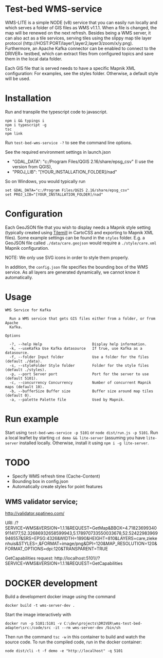 # Test-bed WMS-service

WMS-LITE is a simple NODE (v8) service that you can easily run locally and which serves a folder of GIS files as WMS v1.1.1. When a file is changed, the map will be renewed on the next refresh. Besides being a WMS server, it can also act as a tile services, serving tiles using the slippy map tile layer protocol (http://HOST:PORT/layer1,layer2,layer3/zoom/x/y.png). Furthermore, an Apache Kafka connector can be enabled to connect to the DRIVER+ testbed, which can extract files from configured topics and save them in the local data folder.

Each GIS file that is served needs to have a specific Mapnik XML configuration: For examples, see the styles folder. Otherwise, a default style will be used.

# Installation

Run and transpile the typescript code to javascript. 
```console
npm i && typings i
npm i typescript -g
tsc
npm link
```

Run `test-bed-wms-service -?` to see the command line options. 

See the required environment settings in launch.json 
- "GDAL_DATA": "c:/Program Files/QGIS 2.16/share/epsg_csv" (I use the version from QGIS),
- "PROJ_LIB": "[YOUR_INSTALLATION_FOLDER]/nad"

So on Windows, you would typically run
```console
set GDAL_DATA="c:/Program Files/QGIS 2.16/share/epsg_csv"
set PROJ_LIB="[YOUR_INSTALLATION_FOLDER]/nad"
```

# Configuration
Each GeoJSON file that you wish to display needs a Mapnik style setting (typically created using [Tilemill](https://github.com/tilemill-project/tilemill) in CartoCSS and exporting to Mapnik XML files). Some example settings can be found in the `styles` folder. E.g. a GeoJSON file called `./data/care.geojson` would require a `./style/care.xml` Mapnik configuration.

NOTE: We only use SVG icons in order to style them properly.

In addition, the `config.json` file specifies the bounding box of the WMS service. As all layers are generated dynamically, we cannot know it automatically.

# Usage

```console
WMS Service for Kafka

  Run a WMS service that gets GIS files either from a folder, or from Apache
  Kafka.

Options

  -?, --help Help                       Display help information.
  -k, --useKafka Use Kafka datasource   If true, use Kafka as a datasource.
  -f, --folder Input folder             Use a folder for the files (default ./data).
  -s, --styleFolder Style folder        Folder for the style files (default ./styles).
  -p, --port Server port                Port for the server to use (default 5101).
  -c, --concurrency Concurrency         Number of concurrent Mapnik maps (default 10).
  -b, --bufferSize Buffer size          Buffer size around map tiles (default 0).
  -a, --palette Palette file            Used by Mapnik.
```

# Run example
Start using `test-bed-wms-service -p 5101` or `node dist/run.js -p 5101`. 
Run a local leaflet by starting `cd demo && lite-server` (assuming you have `lite-server` installed locally. Otherwise, install it using `npm i -g lite-server`.

# TODO

- Specify WMS refresh time (Cache-Content)
- Bounding box in config.json
- Automatically create styles for point features

## WMS validator service;
http://validator.spatineo.com/

URI: /?SERVICE=WMS&VERSION=1.1.1&REQUEST=GetMap&BBOX=4.718236993409114177,52.32686932658599943,5.178970733550033678,52.52422983969946557&SRS=EPSG:4326&WIDTH=1890&HEIGHT=810&LAYERS=care,ziekenhuis&STYLES=,&FORMAT=image/png&DPI=120&MAP_RESOLUTION=120&FORMAT_OPTIONS=dpi:120&TRANSPARENT=TRUE

GetCapabilities request: http://localhost:5101//?SERVICE=WMS&VERSION=1.1.1&REQUEST=GetCapabilities

# DOCKER development
Build a development docker image using the command
```
docker build -t wms-server-dev .
```
Start the image interactively with
```
docker run -p 5101:5101 -v C:\dev\projects\DRIVER\wms-test-bed-adapter\src:/code/src -it --rm wms-server-dev /bin/sh
```
Then run the command ```tsc -w``` in this container to build and watch the source code. 
To run the compiled code, run in the docker container:
```
node dist/cli -t -f demo -e "http://localhost" -q 5101
```
